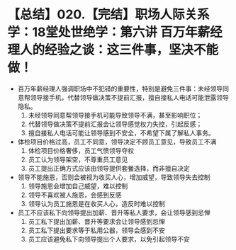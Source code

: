 # 【总结】020.【完结】职场人际关系学：18堂处世绝学：第六讲  百万年薪经理人的经验之谈：这三件事，坚决不能做！

-   百万年薪经理人强调职场中不犯错的重要性，特别是避免三件事：未经领导同意帮领导接手机，代替领导做决策不提前汇报，擅自接私人电话可能泄露领导隐私。
    1.  未经领导同意帮领导接手机可能导致领导不满，甚至影响职位；
    2.  代替领导做决策不提前汇报会让领导感觉权力失控，引起反感；
    3.  擅自接私人电话可能让领导感到不安全，不希望下属了解私人事务。
-   体检项目价格过高，员工不同意，领导决定不顾员工意见，导致员工不满
    1.  体检项目价格奢侈，员工气愤领导夺权
    2.  员工认为领导架空，不尊重员工意见
    3.  员工提出正确方式应该由领导提供套餐选择，而非擅自决定
-   领导不能施恩，否则会被视为收买人心，增加威望，导致领导失去控制
    1.  领导施恩会增加自己威望，难以控制
    2.  领导不喜欢被人施恩，会感到反感
    3.  领导认为员工施恩是在收买人心，造反时难以控制
-   员工不应该私下向领导提出加薪、晋升等私人要求，会让领导感到忌惮
    1.  员工私下提出加薪、晋升等要求会让领导感到忌惮
    2.  员工私下提出要求等于私用公器，领导会感到不安
    3.  员工应该避免私下向领导提出个人要求，以免引起领导不安